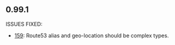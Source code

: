 ## 0.99.1

ISSUES FIXED:

* [159](https://github.com/perfectsense/gyro-aws-provider/issues/159): Route53 alias and geo-location should be complex types.
